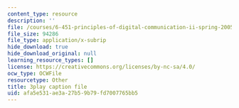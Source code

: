 ```yaml
---
content_type: resource
description: ''
file: /courses/6-451-principles-of-digital-communication-ii-spring-2005/afa5e531ae3a27b59b79fd7007765bb5_zWZCMrKIikw.srt
file_size: 94286
file_type: application/x-subrip
hide_download: true
hide_download_original: null
learning_resource_types: []
license: https://creativecommons.org/licenses/by-nc-sa/4.0/
ocw_type: OCWFile
resourcetype: Other
title: 3play caption file
uid: afa5e531-ae3a-27b5-9b79-fd7007765bb5
---
```

